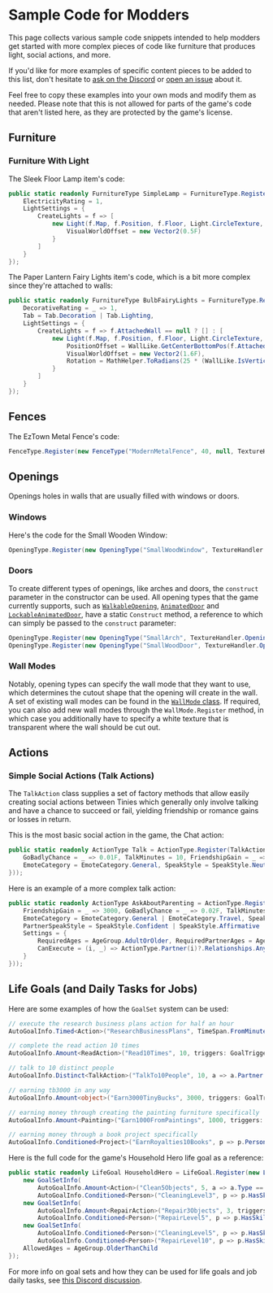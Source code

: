 ﻿# Sample Code for Modders
This page collects various sample code snippets intended to help modders get started with more complex pieces of code like furniture that produces light, social actions, and more.

If you'd like for more examples of specific content pieces to be added to this list, don't hesitate to [ask on the Discord](https://link.tinylifegame.com/discordweb) or [open an issue](https://github.com/Ellpeck/TinyLifeWeb/issues) about it.

Feel free to copy these examples into your own mods and modify them as needed. Please note that this is not allowed for parts of the game's code that aren't listed here, as they are protected by the game's license.

## Furniture

### Furniture With Light
The Sleek Floor Lamp item's code:
```cs
public static readonly FurnitureType SimpleLamp = FurnitureType.Register(new TypeSettings("SimpleLamp", new Point(1, 1), ObjectCategory.Lamp, 80, ColorScheme.Grays, ColorScheme.MutedPastels) {
    ElectricityRating = 1,
    LightSettings = {
        CreateLights = f => [
            new Light(f.Map, f.Position, f.Floor, Light.CircleTexture, new Vector2(6, 8), Color.LightYellow) {
                VisualWorldOffset = new Vector2(0.5F)
            }
        ]
    }
});
```

The Paper Lantern Fairy Lights item's code, which is a bit more complex since they're attached to walls:
```cs
public static readonly FurnitureType BulbFairyLights = FurnitureType.Register(new TypeSettings("BulbFairyLights", new Point(1, 1), ObjectCategory.Lamp | ObjectCategory.WallHanging | ObjectCategory.NonColliding | ObjectCategory.CanCoverWindow, 25, ColorScheme.White) {
    DecorativeRating = _ => 1,
    Tab = Tab.Decoration | Tab.Lighting,
    LightSettings = {
        CreateLights = f => f.AttachedWall == null ? [] : [
            new Light(f.Map, f.Position, f.Floor, Light.CircleTexture, new Vector2(1), Color.LightGoldenrodYellow) {
                PositionOffset = WallLike.GetCenterBottomPos(f.AttachedWall.Positions[0], f.AttachedWall.Positions[1]) - f.Position,
                VisualWorldOffset = new Vector2(1.6F),
                Rotation = MathHelper.ToRadians(25 * (WallLike.IsVerticalForCamera(WallLike.IsVertical(f.AttachedWall.Positions[0], f.AttachedWall.Positions[1])) ? -1 : 1))
            }
        ]
    }
});
```

## Fences
The EzTown Metal Fence's code:
```cs
FenceType.Register(new FenceType("ModernMetalFence", 40, null, TextureHandler.FenceTextures, new Point(0, 0), ColorScheme.MutedPastels));
```

## Openings
Openings holes in walls that are usually filled with windows or doors. 

### Windows
Here's the code for the Small Wooden Window:
```cs
OpeningType.Register(new OpeningType("SmallWoodWindow", TextureHandler.OpeningTexture, new Point(0, 0), WallMode.SmallWindow, 650, ColorScheme.DyedWood, 0.5F));
```

### Doors
To create different types of openings, like arches and doors, the `construct` parameter in the constructor can be used. All opening types that the game currently supports, such as [`WalkableOpening`](xref:TinyLife.World.WalkableOpening), [`AnimatedDoor`](xref:TinyLife.World.AnimatedDoor) and [`LockableAnimatedDoor`](xref:TinyLife.World.LockableAnimatedDoor), have a static `Construct` method, a reference to which can simply be passed to the `construct` parameter:
```cs
OpeningType.Register(new OpeningType("SmallArch", TextureHandler.OpeningTexture, new Point(2, 0), WallMode.Door, 900, ColorScheme.DyedWood, 1, WalkableOpening.Construct));
OpeningType.Register(new OpeningType("SmallWoodDoor", TextureHandler.OpeningTexture, new Point(6, 0), WallMode.Door, 950, ColorScheme.DyedWood, 0, LockableAnimatedDoor.Construct));
```

### Wall Modes
Notably, opening types can specify the wall mode that they want to use, which determines the cutout shape that the opening will create in the wall. A set of existing wall modes can be found in the [`WallMode` class](xref:TinyLife.World.WallMode). If required, you can also add new wall modes through the `WallMode.Register` method, in which case you additionally have to specify a white texture that is transparent where the wall should be cut out.

## Actions

### Simple Social Actions (Talk Actions)
The `TalkAction` class supplies a set of factory methods that allow easily creating social actions between Tinies which generally only involve talking and have a chance to succeed or fail, yielding friendship or romance gains or losses in return.

This is the most basic social action in the game, the Chat action:
```cs
public static readonly ActionType Talk = ActionType.Register(TalkAction.Create("Friendly/Talk", _ => 90, new TalkSettings {
    GoBadlyChance = _ => 0.01F, TalkMinutes = 10, FriendshipGain = _ => 1600,
    EmoteCategory = EmoteCategory.General, SpeakStyle = SpeakStyle.Neutral | SpeakStyle.Happy | SpeakStyle.Questioning
}));
```

Here is an example of a more complex talk action:
```cs
public static readonly ActionType AskAboutParenting = ActionType.Register(TalkAction.Create("Friendly/AskAboutParenting", _ => 50, new TalkSettings {
    FriendshipGain = _ => 3000, GoBadlyChance = _ => 0.02F, TalkMinutes = 15,
    EmoteCategory = EmoteCategory.General | EmoteCategory.Travel, SpeakStyle = SpeakStyle.Questioning | SpeakStyle.Confused | SpeakStyle.Scared,
    PartnerSpeakStyle = SpeakStyle.Confident | SpeakStyle.Affirmative | SpeakStyle.Happy | SpeakStyle.Neutral,
    Settings = {
        RequiredAges = AgeGroup.AdultOrOlder, RequiredPartnerAges = AgeGroup.AdultOrOlder,
        CanExecute = (i, _) => ActionType.Partner(i)?.Relationships.Any(r => r.Genealogy == GenealogyType.Parent) == true ? CanExecuteResult.Valid : CanExecuteResult.Hidden
    }
}));
```

## Life Goals (and Daily Tasks for Jobs)
Here are some examples of how the `GoalSet` system can be used:
```cs
// execute the research business plans action for half an hour
AutoGoalInfo.Timed<Action>("ResearchBusinessPlans", TimeSpan.FromMinutes(30), a => a.Type == ActionType.ResearchBusinessPlans, GoalTrigger.ActionUpdate)

// complete the read action 10 times
AutoGoalInfo.Amount<ReadAction>("Read10Times", 10, triggers: GoalTrigger.ActionCompleted))

// talk to 10 distinct people
AutoGoalInfo.Distinct<TalkAction>("TalkTo10People", 10, a => a.Partner.Id.ToString(), triggers: GoalTrigger.ActionCompleted)

// earning tb3000 in any way
AutoGoalInfo.Amount<object>("Earn3000TinyBucks", 3000, triggers: GoalTrigger.EarnMoney)

// earning money through creating the painting furniture specifically
AutoGoalInfo.Amount<Painting>("Earn1000FromPaintings", 1000, triggers: GoalTrigger.EarnMoney)

// earning money through a book project specifically
AutoGoalInfo.Conditioned<Project>("EarnRoyalties10Books", p => p.Person.Projects.Count(pr => pr.Type == "Book" && pr.DailyPay > 0) >= 10, GoalTrigger.EarnMoney)
```

Here is the full code for the game's Household Hero life goal as a reference:
```cs
public static readonly LifeGoal HouseholdHero = LifeGoal.Register(new LifeGoal("HouseholdHero", PersonalityType.HouseholdHero,
    new GoalSetInfo(
        AutoGoalInfo.Amount<Action>("Clean5Objects", 5, a => a.Type == ActionType.Clean || a.Type == ActionType.CleanDish, GoalTrigger.ActionCompleted),
        AutoGoalInfo.Conditioned<Person>("CleaningLevel3", p => p.HasSkillLevel(SkillType.Cleaning, 3), GoalTrigger.PersonUpdate)),
    new GoalSetInfo(
        AutoGoalInfo.Amount<RepairAction>("Repair3Objects", 3, triggers: GoalTrigger.ActionCompleted),
        AutoGoalInfo.Conditioned<Person>("RepairLevel5", p => p.HasSkillLevel(SkillType.Repair, 5), GoalTrigger.PersonUpdate)),
    new GoalSetInfo(
        AutoGoalInfo.Conditioned<Person>("CleaningLevel5", p => p.HasSkillLevel(SkillType.Cleaning, 5), GoalTrigger.PersonUpdate),
        AutoGoalInfo.Conditioned<Person>("RepairLevel10", p => p.HasSkillLevel(SkillType.Repair, 10), GoalTrigger.PersonUpdate))) {
    AllowedAges = AgeGroup.OlderThanChild
});
```

For more info on goal sets and how they can be used for life goals and job daily tasks, see [this Discord discussion](https://discord.com/channels/181435613147430913/981562300592947220/1281723775586406411).
